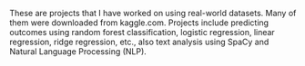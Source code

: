 These are projects that I have worked on using real-world datasets. Many of them were downloaded from kaggle.com. Projects include predicting outcomes using random forest classification, logistic regression, linear regression, ridge regression, etc., also text analysis using SpaCy and Natural Language Processing (NLP).
